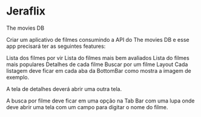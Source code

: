 # Jeraflix

The movies DB

Criar um aplicativo de filmes consumindo a API do The movies DB e esse app precisará ter as seguintes features:

Lista dos filmes por vir
Lista do filmes mais bem avaliados
Lista do filmes mais populares
Detalhes de cada filme
Buscar por um filme
Layout
Cada listagem deve ficar em cada aba da BottomBar como mostra a imagem de exemplo.

A tela de detalhes deverá abrir uma outra tela.

A busca por filme deve ficar em uma opção na Tab Bar com uma lupa onde deve abrir uma tela com um campo para digitar o nome do filme.
